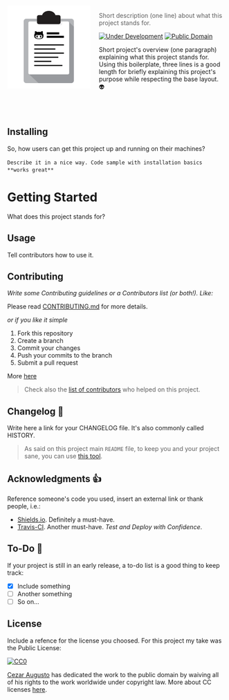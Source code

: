 <img src="../project-logo.png" align="left" width="192px" height="192px"/>
<img align="left" width="0" height="192px" hspace="10"/>

> Short description (one line) about what this project stands for. 

[![Under Development](https://img.shields.io/badge/under-development-orange.svg)](https://github.com/cez-aug/github-project-template) [![Public Domain](https://img.shields.io/badge/public-domain-lightgrey.svg)](https://creativecommons.org/publicdomain/zero/1.0/)

Short project's overview (one paragraph) explaining what this project stands for. Using this boilerplate, three lines is a good length for briefly explaining this project's purpose while respecting the base layout. :alien:

<br>
<br>

## Installing

So, how users can get this project up and running on their machines? 

``
Describe it in a nice way. Code sample with installation basics **works great**
``

# Getting Started 

What does this project stands for? 

## Usage 

Tell contributors how to use it. 

## Contributing 

*Write some Contributing guidelines or a Contributors list (or both!). Like:*

Please read [CONTRIBUTING.md](CONTRIBUTING.md) for more details.

*or if you like it simple*

1. Fork this repository
2. Create a branch
3. Commit your changes
4. Push your commits to the branch
5. Submit a pull request

More [here](https://help.github.com/categories/collaborating-on-projects-using-pull-requests/)

> Check also the [list of contributors](https://github.com/your/project/contributors) who helped on this project.

## Changelog :memo:

Write here a link for your CHANGELOG file. It's also commonly called HISTORY. 

> As said on this project main `README` file, to keep you and your project sane, you can use [this tool](https://github.com/skywinder/github-changelog-generator).

## Acknowledgments :thumbsup:

Reference someone's code you used, insert an external link or thank people, i.e.:

* [Shields.io](http://shields.io/). Definitely a must-have.
* [Travis-CI](travis-ci.org). Another must-have. _Test and Deploy with Confidence_.

## To-Do :man:

If your project is still in an early release, a to-do list is a good thing to keep track: 

- [x] Include something
- [ ] Another something
- [ ] So on...

## License 

Include a refence for the license you choosed. For this project my take was the Public License:

[![CC0](https://i.creativecommons.org/p/zero/1.0/88x31.png)](https://creativecommons.org/publicdomain/zero/1.0/)

[Cezar Augusto](http://cezar.work) has dedicated the work to the public domain by waiving all of his rights to the work worldwide under copyright law. More about CC licenses [here](http://creativecommons.org).